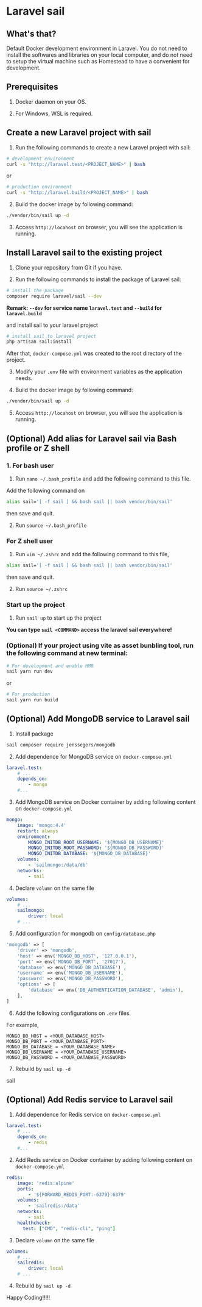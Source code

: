 # Laravel sail

## What's that?

Default Docker development environment in Laravel. You do not need to install the softwares and libraries on your local computer, and do not need to setup the virtual machine such as Homestead to have a convenient for development.

## Prerequisites

1. Docker daemon on your OS.

2. For Windows, WSL is required.

## Create a new Laravel project with sail

1. Run the following commands to create a new Laravel project with sail:

```bash
# development environment
curl -s "http://laravel.test/<PROJECT_NAME>" | bash
```
or
```bash
# production environment
curl -s "http://laravel.build/<PROJECT_NAME>" | bash
```

2. Build the docker image by following command:

```bash
./vendor/bin/sail up -d
```

3. Access ```http://locahost``` on browser, you will see the application is running.


## Install Laravel sail to the existing project

1. Clone your repository from Git if you have. 

2. Run the following commands to install the package of Laravel sail:

```bash
# install the package
composer require laravel/sail --dev
```
**Remark: ```--dev``` for service name ```laravel.test``` and ```--build``` for ```laravel.build```**

and install sail to your laravel project

```bash
# install sail to laravel project
php artisan sail:install
```

After that, ```docker-compose.yml``` was created to the root directory of the project.

3. Modify your ```.env``` file with environment variables as the application needs.

4. Build the docker image by following command:

```bash
./vendor/bin/sail up -d
```

5. Access ```http://locahost``` on browser, you will see the application is running.

## (Optional) Add alias for Laravel sail via Bash profile or Z shell

### 1. For bash user

1. Run ```nano ~/.bash_profile``` and add the following command to this file.

Add the following command on 

```bash
alias sail='[ -f sail ] && bash sail || bash vendor/bin/sail'
```
then save and quit.

2. Run ```source ~/.bash_profile```

### For Z shell user

1. Run ```vim ~/.zshrc``` and add the following command to this file,

```zsh
alias sail='[ -f sail ] && bash sail || bash vendor/bin/sail'
```
then save and quit.

2. Run ```source ~/.zshrc```

### Start up the project

1. Run ```sail up``` to start up the project

**You can type `sail <COMMAND>` access the laravel sail everywhere!**

### (Optional) If your project using vite as asset bunbling tool, run the following command at new terminal:

```bash
# For development and enable HMR
sail yarn run dev
```
or
```bash
# For production
sail yarn run build
```

## (Optional) Add MongoDB service to Laravel sail

1. Install package
```bash
sail composer require jenssegers/mongodb
```
2. Add dependence for MongoDB service on ```docker-compose.yml```

```yml
laravel.test:
    # ...
    depends_on:
        - mongo
    #...
```

3. Add MongoDB service on Docker container by adding following content on ```docker-compose.yml```

```yml
mongo:
    image: 'mongo:4.4'
    restart: always
    environment:
        MONGO_INITDB_ROOT_USERNAME: '${MONGO_DB_USERNAME}'
        MONGO_INITDB_ROOT_PASSWORD: '${MONGO_DB_PASSWORD}'
        MONGO_INITDB_DATABASE: '${MONGO_DB_DATABASE}'
    volumes:
        - 'sailmongo:/data/db'
    networks:
        - sail
```

4. Declare ```volumn``` on the same file

```yml
volumes:
    # ...
    sailmongo:
        driver: local
    # ...

```

5. Add configuration for mongodb on ```config/database.php```

```php
'mongodb' => [ 
    'driver' => 'mongodb', 
    'host' => env('MONGO_DB_HOST', '127.0.0.1'), 
    'port' => env('MONGO_DB_PORT', '27017'), 
    'database' => env('MONGO_DB_DATABASE') , 
    'username' => env('MONGO_DB_USERNAME'), 
    'password' => env('MONGO_DB_PASSWORD'), 
    'options' => [ 
        'database' => env('DB_AUTHENTICATION_DATABASE', 'admin'), 
    ], 
]
```

6. Add the following configurations on ```.env``` files. 

For example,

```
MONGO_DB_HOST = <YOUR_DATABASE_HOST>
MONGO_DB_PORT = <YOUR_DATABASE_PORT>
MONGO_DB_DATABASE = <YOUR_DATABASE_NAME>
MONGO_DB_USERNAME = <YOUR_DATABASE_USERNAME>
MONGO_DB_PASSWORD = <YOUR_DATABASE_PASSWORD>
```

7. Rebuild by ```sail up -d```

sail 

## (Optional) Add Redis service to Laravel sail

1. Add dependence for Redis service on ```docker-compose.yml```

```yml
laravel.test:
    # ...
    depends_on:
        - redis
    #...
```

2. Add Redis service on Docker container by adding following content on ```docker-compose.yml```

```yml
redis:
    image: 'redis:alpine'
    ports:
        - '${FORWARD_REDIS_PORT:-6379}:6379'
    volumes:
        - 'sailredis:/data'
    networks:
        - sail
    healthcheck:
      test: ["CMD", "redis-cli", "ping"]
```

3. Declare ```volumn``` on the same file

```yml
volumes:
    # ...
    sailredis:
        driver: local
    # ...

```

4. Rebuild by ```sail up -d```

Happy Coding!!!!!
